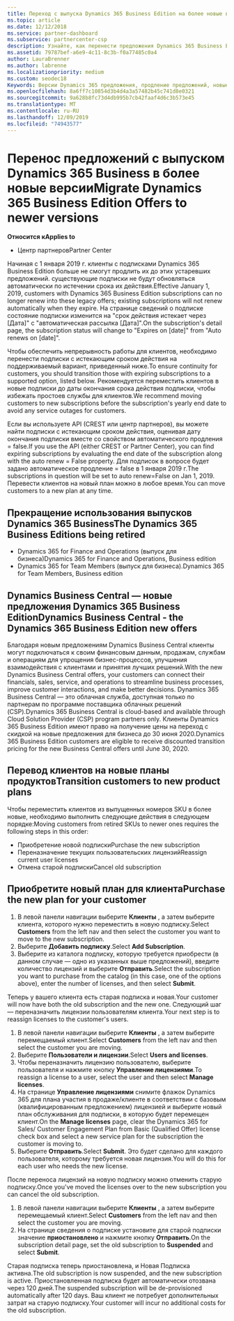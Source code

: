 ```yaml
---
title: Переход с выпуска Dynamics 365 Business Edition на более новые версии | Центр партнеров
ms.topic: article
ms.date: 12/12/2018
ms.service: partner-dashboard
ms.subservice: partnercenter-csp
description: Узнайте, как перенести предложения Dynamics 365 Business Edition в более новые версии до истечения срока их действия.
ms.assetid: 79787bef-a6e9-4c11-8c3b-f0a77485c0a4
author: LauraBrenner
ms.author: labrenne
ms.localizationpriority: medium
ms.custom: seodec18
Keywords: Версии Dynamics 365 предложения, продление предложений, новые номера SKU Dynamics 365
ms.openlocfilehash: 8a6ff7c10854d3b4d4a3a57482b45c741d8e0321
ms.sourcegitcommit: 9a628b8fc73d4db995b7cb42faaf4d6c3b573e45
ms.translationtype: MT
ms.contentlocale: ru-RU
ms.lasthandoff: 12/09/2019
ms.locfileid: "74943577"
---
```

# <a name="migrate-dynamics-365-business-edition-offers-to-newer-versions"></a><span data-ttu-id="5fdab-104">Перенос предложений с выпуском Dynamics 365 Business в более новые версии</span><span class="sxs-lookup"><span data-stu-id="5fdab-104">Migrate Dynamics 365 Business Edition Offers to newer versions</span></span> 

<span data-ttu-id="5fdab-105">**Относится к**</span><span class="sxs-lookup"><span data-stu-id="5fdab-105">**Applies to**</span></span>

- <span data-ttu-id="5fdab-106">Центр партнеров</span><span class="sxs-lookup"><span data-stu-id="5fdab-106">Partner Center</span></span>

<span data-ttu-id="5fdab-107">Начиная с 1 января 2019 г. клиенты с подписками Dynamics 365 Business Edition больше не смогут продлить их до этих устаревших предложений. существующие подписки не будут обновляться автоматически по истечении срока их действия.</span><span class="sxs-lookup"><span data-stu-id="5fdab-107">Effective January 1, 2019, customers with Dynamics 365 Business Edition subscriptions can no longer renew into these legacy offers; existing subscriptions will not renew automatically when they expire.</span></span> <span data-ttu-id="5fdab-108">На странице сведений о подписке состояние подписки изменится на "срок действия истекает через [Дата]" с "автоматическая рассылка [Дата]".</span><span class="sxs-lookup"><span data-stu-id="5fdab-108">On the subscription's detail page, the subscription status will change to "Expires on [date]" from "Auto renews on [date]".</span></span>

<span data-ttu-id="5fdab-109">Чтобы обеспечить непрерывность работы для клиентов, необходимо перенести подписки с истекающим сроком действия на поддерживаемый вариант, приведенный ниже.</span><span class="sxs-lookup"><span data-stu-id="5fdab-109">To ensure continuity for customers, you should transition those with expiring subscriptions to a supported option, listed below.</span></span> <span data-ttu-id="5fdab-110">Рекомендуется переместить клиентов в новые подписки до даты окончания срока действия подписки, чтобы избежать простоев службы для клиентов.</span><span class="sxs-lookup"><span data-stu-id="5fdab-110">We recommend moving customers to new subscriptions before the subscription's yearly end date to avoid any service outages for customers.</span></span>

<span data-ttu-id="5fdab-111">Если вы используете API (CREST или центр партнеров), вы можете найти подписки с истекающим сроком действия, оценивая дату окончания подписки вместе со свойством автоматического продления = false.</span><span class="sxs-lookup"><span data-stu-id="5fdab-111">If you use the API (either CREST or Partner Center), you can find expiring subscriptions by evaluating the end date of the subscription along with the auto renew = False property.</span></span> <span data-ttu-id="5fdab-112">Для подписок в вопросе будет задано автоматическое продление = false в 1 января 2019 г.</span><span class="sxs-lookup"><span data-stu-id="5fdab-112">The subscriptions in question will be set to auto renew=False on Jan 1, 2019.</span></span> <span data-ttu-id="5fdab-113">Перевести клиентов на новый план можно в любое время.</span><span class="sxs-lookup"><span data-stu-id="5fdab-113">You can move customers to a new plan at any time.</span></span> 

## <a name="the-dynamics-365-business-editions-being-retired"></a><span data-ttu-id="5fdab-114">Прекращение использования выпусков Dynamics 365 Business</span><span class="sxs-lookup"><span data-stu-id="5fdab-114">The Dynamics 365 Business Editions being retired</span></span>

- <span data-ttu-id="5fdab-115">Dynamics 365 for Finance and Operations (выпуск для бизнеса)</span><span class="sxs-lookup"><span data-stu-id="5fdab-115">Dynamics 365 for Finance and Operations, Business edition</span></span>
- <span data-ttu-id="5fdab-116">Dynamics 365 for Team Members (выпуск для бизнеса).</span><span class="sxs-lookup"><span data-stu-id="5fdab-116">Dynamics 365 for Team Members, Business edition</span></span>

## <a name="dynamics-business-central---the-dynamics-365-business-edition-new-offers"></a><span data-ttu-id="5fdab-117">Dynamics Business Central — новые предложения Dynamics 365 Business Edition</span><span class="sxs-lookup"><span data-stu-id="5fdab-117">Dynamics Business Central - the Dynamics 365 Business Edition new offers</span></span>

<span data-ttu-id="5fdab-118">Благодаря новым предложениям Dynamics Business Central клиенты могут подключаться к своим финансовым данным, продажам, службам и операциям для упрощения бизнес-процессов, улучшения взаимодействия с клиентами и принятия лучших решений.</span><span class="sxs-lookup"><span data-stu-id="5fdab-118">With the new Dynamics Business Central offers, your customers can connect their financials, sales, service, and operations to streamline business processes, improve customer interactions, and make better decisions.</span></span> <span data-ttu-id="5fdab-119">Dynamics 365 Business Central — это облачная служба, доступная только по партнерам по программе поставщика облачных решений (CSP).</span><span class="sxs-lookup"><span data-stu-id="5fdab-119">Dynamics 365 Business Central is cloud-based and available through Cloud Solution Provider (CSP) program partners only.</span></span>
<span data-ttu-id="5fdab-120">Клиенты Dynamics 365 Business Edition имеют право на получение цены на переход с скидкой на новые предложения для бизнеса до 30 июня 2020.</span><span class="sxs-lookup"><span data-stu-id="5fdab-120">Dynamics 365 Business Edition customers are eligible to receive discounted transition pricing for the new Business Central offers until June 30, 2020.</span></span>

## <a name="transition-customers-to-new-product-plans"></a><span data-ttu-id="5fdab-121">Перевод клиентов на новые планы продуктов</span><span class="sxs-lookup"><span data-stu-id="5fdab-121">Transition customers to new product plans</span></span>

 <span data-ttu-id="5fdab-122">Чтобы переместить клиентов из выпущенных номеров SKU в более новые, необходимо выполнить следующие действия в следующем порядке:</span><span class="sxs-lookup"><span data-stu-id="5fdab-122">Moving customers from retired SKUs to newer ones requires the following steps in this order:</span></span>

- <span data-ttu-id="5fdab-123">Приобретение новой подписки</span><span class="sxs-lookup"><span data-stu-id="5fdab-123">Purchase the new subscription</span></span>
- <span data-ttu-id="5fdab-124">Переназначение текущих пользовательских лицензий</span><span class="sxs-lookup"><span data-stu-id="5fdab-124">Reassign current user licenses</span></span>
- <span data-ttu-id="5fdab-125">Отмена старой подписки</span><span class="sxs-lookup"><span data-stu-id="5fdab-125">Cancel old subscription</span></span>

## <a name="purchase-the-new-plan-for-your-customer"></a><span data-ttu-id="5fdab-126">Приобретите новый план для клиента</span><span class="sxs-lookup"><span data-stu-id="5fdab-126">Purchase the new plan for your customer</span></span>

1. <span data-ttu-id="5fdab-127">В левой панели навигации выберите **Клиенты** , а затем выберите клиента, которого нужно переместить в новую подписку.</span><span class="sxs-lookup"><span data-stu-id="5fdab-127">Select **Customers** from the left nav and then select the customer you want to move to the new subscription.</span></span>
2. <span data-ttu-id="5fdab-128">Выберите **Добавить подписку**.</span><span class="sxs-lookup"><span data-stu-id="5fdab-128">Select **Add Subscription**.</span></span>
3. <span data-ttu-id="5fdab-129">Выберите из каталога подписку, которую требуется приобрести (в данном случае — одно из указанных выше предложений), введите количество лицензий и выберите **Отправить**.</span><span class="sxs-lookup"><span data-stu-id="5fdab-129">Select the subscription you want to purchase from the catalog (in this case, one of the options above), enter the number of licenses, and then select **Submit**.</span></span> 

<span data-ttu-id="5fdab-130">Теперь у вашего клиента есть старая подписка и новая.</span><span class="sxs-lookup"><span data-stu-id="5fdab-130">Your customer will now have both the old subscription and the new one.</span></span> <span data-ttu-id="5fdab-131">Следующий шаг — переназначить лицензии пользователям клиента.</span><span class="sxs-lookup"><span data-stu-id="5fdab-131">Your next step is to reassign licenses to the customer's users.</span></span>

1. <span data-ttu-id="5fdab-132">В левой панели навигации выберите **Клиенты** , а затем выберите перемещаемый клиент.</span><span class="sxs-lookup"><span data-stu-id="5fdab-132">Select **Customers** from the left nav and then select the customer you are moving.</span></span>
2. <span data-ttu-id="5fdab-133">Выберите **Пользователи и лицензии**.</span><span class="sxs-lookup"><span data-stu-id="5fdab-133">Select **Users and licenses**.</span></span>
3. <span data-ttu-id="5fdab-134">Чтобы переназначить лицензию пользователю, выберите пользователя и нажмите кнопку **Управление лицензиями**.</span><span class="sxs-lookup"><span data-stu-id="5fdab-134">To reassign a license to a user, select the user and then select **Manage licenses**.</span></span> 
4. <span data-ttu-id="5fdab-135">На странице **Управление лицензиями** снимите флажок Dynamics 365 для плана участия в продаже/клиенте в соответствии с базовым (квалифицированным предложением) лицензией и выберите новый план обслуживания для подписки, в которую будет перемещен клиент.</span><span class="sxs-lookup"><span data-stu-id="5fdab-135">On the **Manage licenses** page, clear the Dynamics 365 for Sales/ Customer Engagement Plan from Basic (Qualified Offer) license check box and select a new service plan for the subscription the customer is moving to.</span></span> 
5. <span data-ttu-id="5fdab-136">Выберите **Отправить**.</span><span class="sxs-lookup"><span data-stu-id="5fdab-136">Select **Submit**.</span></span> <span data-ttu-id="5fdab-137">Это будет сделано для каждого пользователя, которому требуется новая лицензия.</span><span class="sxs-lookup"><span data-stu-id="5fdab-137">You will do this for each user who needs the new license.</span></span> 

<span data-ttu-id="5fdab-138">После переноса лицензий на новую подписку можно отменить старую подписку.</span><span class="sxs-lookup"><span data-stu-id="5fdab-138">Once you've moved the licenses over to the new subscription you can cancel the old subscription.</span></span> 

1. <span data-ttu-id="5fdab-139">В левой панели навигации выберите **Клиенты** , а затем выберите перемещаемый клиент.</span><span class="sxs-lookup"><span data-stu-id="5fdab-139">Select **Customers** from the left nav and then select the customer you are moving.</span></span>
2. <span data-ttu-id="5fdab-140">На странице сведения о подписке установите для старой подписки значение **приостановлено** и нажмите кнопку **Отправить**.</span><span class="sxs-lookup"><span data-stu-id="5fdab-140">On the subscription detail page, set the old subscription to **Suspended** and select **Submit**.</span></span>

<span data-ttu-id="5fdab-141">Старая подписка теперь приостановлена, и Новая Подписка активна.</span><span class="sxs-lookup"><span data-stu-id="5fdab-141">The old subscription is now suspended, and the new subscription is active.</span></span> <span data-ttu-id="5fdab-142">Приостановленная подписка будет автоматически отозвана через 120 дней.</span><span class="sxs-lookup"><span data-stu-id="5fdab-142">The suspended subscription will be de-provisioned automatically after 120 days.</span></span> <span data-ttu-id="5fdab-143">Ваш клиент не потребует дополнительных затрат на старую подписку.</span><span class="sxs-lookup"><span data-stu-id="5fdab-143">Your customer will incur no additional costs for the old subscription.</span></span>
